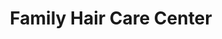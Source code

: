 ---
title: "Family Hair Care Center"
url: /greenville/family-hair-care-center/
shop: hairdresser
---